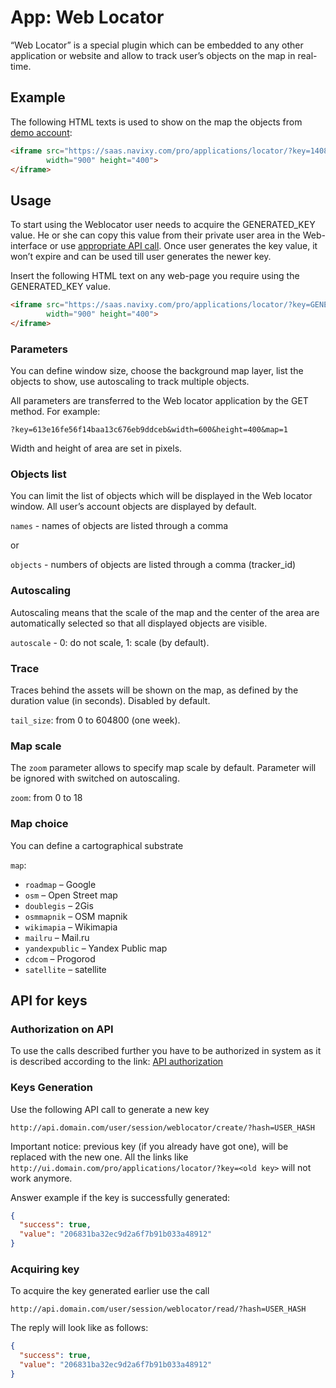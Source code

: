 # App: Web Locator

“Web Locator” is a special plugin which can be embedded to any other application or website 
and allow to track user’s objects on the map in real-time.

## Example

The following HTML texts is used to show on the map the objects from
[demo account](https://navixy.com/demo):
```html
<iframe src="https://saas.navixy.com/pro/applications/locator/?key=14084cd4a31f702341afb3fd6f81e475" 
        width="900" height="400">
</iframe>
```

## Usage

To start using the Weblocator user needs to acquire the GENERATED\_KEY value. 
He or she can copy this value from their private user area in the Web-interface 
or use [appropriate API call](../../backend-api/resources/commons/user/session/weblocator.md#create). 
Once user generates the key value, it won’t expire and can be used till user generates the newer key.

Insert the following HTML text on any web-page you require using the GENERATED\_KEY value.
```html
<iframe src="https://saas.navixy.com/pro/applications/locator/?key=GENERATED_KEY" 
        width="900" height="400">
</iframe>
```

### Parameters

You can define window size, choose the background map layer, list the objects to show, 
use autoscaling to track multiple objects.

All parameters are transferred to the Web locator application by the GET method. For example:

    ?key=613e16fe56f14baa13c676eb9ddceb&width=600&height=400&map=1

Width and height of area are set in pixels.

### Objects list

You can limit the list of objects which will be displayed in the Web locator window. 
All user’s account objects are displayed by default.

`names` - names of objects are listed through a comma

or

`objects` - numbers of objects are listed through a comma (tracker_id)

### Autoscaling

Autoscaling means that the scale of the map and the center of the area 
are automatically selected so that all displayed objects are visible.

`autoscale` - 0: do not scale, 1: scale (by default).

### Trace

Traces behind the assets will be shown on the map, as defined by the duration value 
(in seconds). Disabled by default.

`tail_size`: from 0 to 604800 (one week).

### Map scale

The `zoom` parameter allows to specify map scale by default. Parameter will be ignored 
with switched on autoscaling.

`zoom`: from 0 to 18

### Map choice

You can define a cartographical substrate

`map`:

*   `roadmap` – Google
*   `osm` – Open Street map
*   `doublegis` – 2Gis
*   `osmmapnik` – OSM mapnik
*   `wikimapia` – Wikimapia
*   `mailru` – Mail.ru
*   `yandexpublic` – Yandex Public map
*   `cdcom` – Progorod
*   `satellite` – satellite

## API for keys

### Authorization on API

To use the calls described further you have to be authorized in system as it is 
described according to the link: [API authorization][1]

  [1]: ./../../backend-api/getting-started.md#authorization-and-access-levels

### Keys Generation

Use the following API call to generate a new key 

    http://api.domain.com/user/session/weblocator/create/?hash=USER_HASH

Important notice: previous key (if you already have got one), will be replaced with the new one. 
All the links like `http://ui.domain.com/pro/applications/locator/?key=<old key>` will not work anymore.

Answer example if the key is successfully generated:
```json
{
  "success": true,
  "value": "206831ba32ec9d2a6f7b91b033a48912"
}
```

### Acquiring key

To acquire the key generated earlier use the call 

    http://api.domain.com/user/session/weblocator/read/?hash=USER_HASH

The reply will look like as follows:
```json
{
  "success": true,
  "value": "206831ba32ec9d2a6f7b91b033a48912"
}
```
